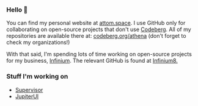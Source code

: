 ### Hello 👋

You can find my personal website at [attom.space](https://attom.space). I use GitHub only for collaborating on open-source projects that don't use [Codeberg](https://codeberg.org/). All of my repositories are available there at: [codeberg.org/athena](https://codeberg.org/athena) (don't forget to check my organizations!)

With that said, I'm spending lots of time working on open-source projects for my business, [Infinium](https://infinium.earth). The relevant GitHub is found at [Infinium8.](https://github.com/Infinium8)

### Stuff I'm working on

- [Supervisor](https://github.com/Infinium8/Supervisor)
- [JupiterUI](https://github.com/Infinium8/JupiterUI)
